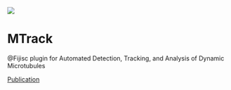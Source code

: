 [![](https://github.com/kapoorlab/MTrack/actions/workflows/build-main.yml/badge.svg)](https://github.com/kapoorlab/MTrack/actions/workflows/build-main.yml)

# MTrack

@Fijisc plugin for Automated Detection, Tracking, and Analysis of Dynamic Microtubules


[Publication](https://www.biorxiv.org/content/early/2018/07/13/368191)
